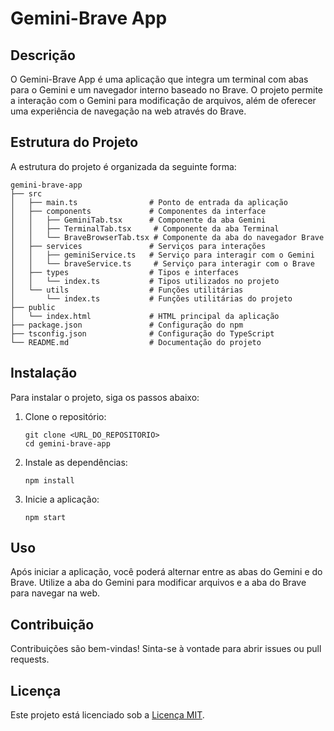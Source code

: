 # Gemini-Brave App

## Descrição
O Gemini-Brave App é uma aplicação que integra um terminal com abas para o Gemini e um navegador interno baseado no Brave. O projeto permite a interação com o Gemini para modificação de arquivos, além de oferecer uma experiência de navegação na web através do Brave.

## Estrutura do Projeto
A estrutura do projeto é organizada da seguinte forma:

```
gemini-brave-app
├── src
│   ├── main.ts                # Ponto de entrada da aplicação
│   ├── components             # Componentes da interface
│   │   ├── GeminiTab.tsx      # Componente da aba Gemini
│   │   ├── TerminalTab.tsx     # Componente da aba Terminal
│   │   └── BraveBrowserTab.tsx # Componente da aba do navegador Brave
│   ├── services               # Serviços para interações
│   │   ├── geminiService.ts   # Serviço para interagir com o Gemini
│   │   └── braveService.ts     # Serviço para interagir com o Brave
│   ├── types                  # Tipos e interfaces
│   │   └── index.ts           # Tipos utilizados no projeto
│   └── utils                  # Funções utilitárias
│       └── index.ts           # Funções utilitárias do projeto
├── public
│   └── index.html             # HTML principal da aplicação
├── package.json               # Configuração do npm
├── tsconfig.json              # Configuração do TypeScript
└── README.md                  # Documentação do projeto
```

## Instalação
Para instalar o projeto, siga os passos abaixo:

1. Clone o repositório:
   ```
   git clone <URL_DO_REPOSITORIO>
   cd gemini-brave-app
   ```

2. Instale as dependências:
   ```
   npm install
   ```

3. Inicie a aplicação:
   ```
   npm start
   ```

## Uso
Após iniciar a aplicação, você poderá alternar entre as abas do Gemini e do Brave. Utilize a aba do Gemini para modificar arquivos e a aba do Brave para navegar na web.

## Contribuição
Contribuições são bem-vindas! Sinta-se à vontade para abrir issues ou pull requests.

## Licença
Este projeto está licenciado sob a [Licença MIT](LICENSE).